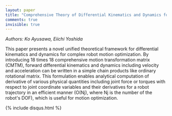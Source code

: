 ```yaml
---
layout: paper
title: "Comprehensive Theory of Differential Kinematics and Dynamics for Motion Optimization"
comments: true
invisible: true
---
```


<p class="text-left"><i>Authors: Ko Ayusawa, Eiichi Yoshida</i></p>

This paper presents a novel unified theoretical framework for differential kinematics and dynamics for complex robot motion optimization. By introducing 18 times 18 comprehensive motion transformation matrix (CMTM), forward differential kinematics and dynamics including velocity and acceleration can be written in a simple chain products like ordinary rotational matrix. This formulation enables analytical computation of derivative of various physical quantities including joint force or torques with respect to joint coordinate variables and their derivatives for a robot trajectory in an efficient manner (O(Nj), where Nj is the number of the robot's DOF), which is useful for motion optimization.

{% include disqus.html %}